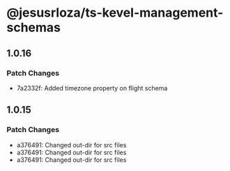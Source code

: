 # @jesusrloza/ts-kevel-management-schemas

## 1.0.16

### Patch Changes

- 7a2332f: Added timezone property on flight schema

## 1.0.15

### Patch Changes

- a376491: Changed out-dir for src files
- a376491: Changed out-dir for src files
- a376491: Changed out-dir for src files
